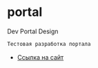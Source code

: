 # portal
Dev Portal Design
```html
Тестовая разработка портала
```
* <a href="http://portal02-test.ru/" target="_blank">Ссылка на сайт</a>
